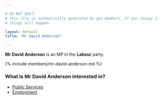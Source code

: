 ```yaml
---

# DO NOT EDIT!
# This file is automatically generated by get-members. If you change it, bad
# things will happen.

layout: default
title: "Mr David Anderson"

---
```


**Mr David Anderson** is an MP in the **Labour** party.

{% include members/mr-david-anderson.md %}

### What is Mr David Anderson interested in?


* [Public Services](/interests/public-services.html)
* [Employment](/interests/employment.html)
